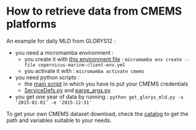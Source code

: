 # How to retrieve data from CMEMS platforms

An example for daily MLD from GLORYS12 :
  - you need a micromamba environment :
    - you create it with [this environment file](cmems/copernicus-marine-client-env.yml) : ```micromamba env create --file copernicus-marine-client-env.yml```
    - you activate it with : ```micromamba activate cmems```
  - you need python scripts :
    - the [main script](cmems/get_glorys_mld.py) in which you have to put your CMEMS credentials
    - [ServiceDefs.py](cmems/ServiceDefs.py) and [parse_args.py](cmems/parse_args.py)
  - you get one year of data by running : ```python get_glorys_mld.py -s '2015-01-01' -e '2015-12-31'```

To get your own CMEMS dataset download, check the [catalog](https://data.marine.copernicus.eu/products) to get the path and variables suitable to your needs.
